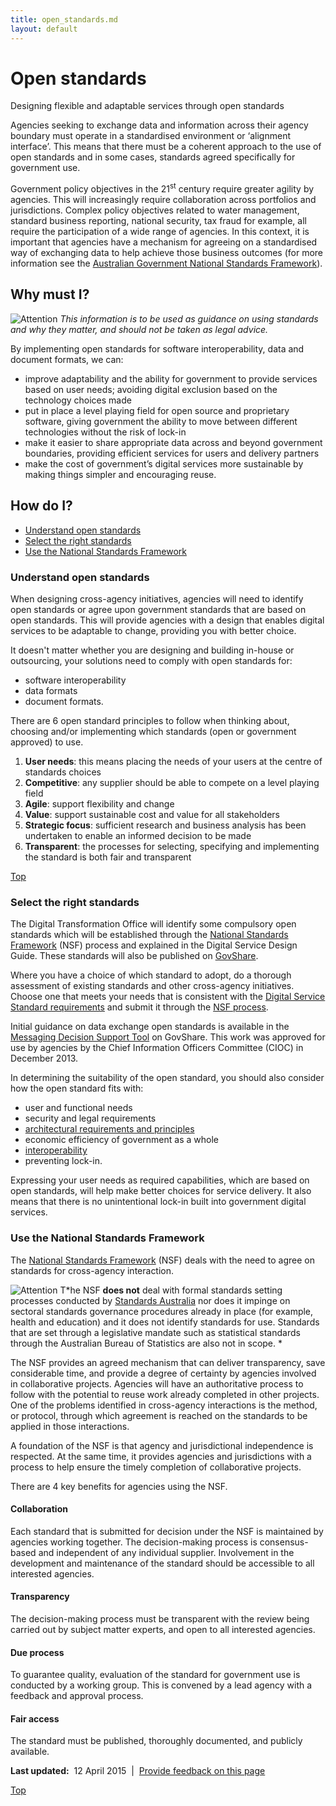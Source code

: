 ```yaml
---
title: open_standards.md
layout: default
---
```

Open standards
==============

Designing flexible and adaptable services through open standards

Agencies seeking to exchange data and information across their agency boundary must operate in a standardised environment or ‘alignment interface’. This means that there must be a coherent approach to the use of open standards and in some cases, standards agreed specifically for government use.

Government policy objectives in the 21<sup>st</sup> century require greater agility by agencies. This will increasingly require collaboration across portfolios and jurisdictions. Complex policy objectives related to water management, standard business reporting, national security, tax fraud for example, all require the participation of a wide range of agencies. In this context, it is important that agencies have a mechanism for agreeing on a standardised way of exchanging data to help achieve those business outcomes (for more information see the [Australian Government National Standards Framework](http://www.finance.gov.au/policy-guides-procurement/national-standards-framework/)).

Why must I?
-----------

![Attention](../sites/g/files/net261/f/styles/large/public/attention32.png%3Fitok=wqHBFd4O "Attention") *This information is to be used as guidance on using standards and why they matter, and should not be taken as legal advice.*

By implementing open standards for software interoperability, data and document formats, we can:

-   improve adaptability and the ability for government to provide services based on user needs; avoiding digital exclusion based on the technology choices made
-   put in place a level playing field for open source and proprietary software, giving government the ability to move between different technologies without the risk of lock-in
-   make it easier to share appropriate data across and beyond government boundaries, providing efficient services for users and delivery partners
-   make the cost of government’s digital services more sustainable by making things simpler and encouraging reuse.

How do I?
---------

-   [Understand open standards](open_standards.md#understand)
-   [Select the right standards](open_standards.md#select)
-   [Use the National Standards Framework](open_standards.md#use)

### Understand open standards

When designing cross-agency initiatives, agencies will need to identify open standards or agree upon government standards that are based on open standards. This will provide agencies with a design that enables digital services to be adaptable to change, providing you with better choice.

It doesn't matter whether you are designing and building in-house or outsourcing, your solutions need to comply with open standards for:

-   software interoperability
-   data formats
-   document formats.

There are 6 open standard principles to follow when thinking about, choosing and/or implementing which standards (open or government approved) to use.

1.  **User needs**: this means placing the needs of your users at the centre of standards choices
2.  **Competitive**: any supplier should be able to compete on a level playing field
3.  **Agile**: support flexibility and change
4.  **Value**: support sustainable cost and value for all stakeholders
5.  **Strategic focus**: sufficient research and business analysis has been undertaken to enable an informed decision to be made
6.  **Transparent**: the processes for selecting, specifying and implementing the standard is both fair and transparent

[Top](open_standards.md#)

### Select the right standards

The Digital Transformation Office will identify some compulsory open standards which will be established through the [National Standards Framework](http://www.finance.gov.au/policy-guides-procurement/national-standards-framework/) (NSF) process and explained in the Digital Service Design Guide. These standards will also be published on [GovShare](http://www.govshare.gov.au/).

Where you have a choice of which standard to adopt, do a thorough assessment of existing standards and other cross-agency initiatives. Choose one that meets your needs that is consistent with the [Digital Service Standard requirements](../standard/digital_service_standard.md) and submit it through the [NSF process](http://www.finance.gov.au/policy-guides-procurement/national-standards-framework/).

Initial guidance on data exchange open standards is available in the [Messaging Decision Support Tool](https://www.govshare.gov.au/item-details/?rid=53589) on GovShare. This work was approved for use by agencies by the Chief Information Officers Committee (CIOC) in December 2013.

In determining the suitability of the open standard, you should also consider how the open standard fits with:

-   user and functional needs
-   security and legal requirements
-   [architectural requirements and principles](http://www.finance.gov.au/policy-guides-procurement/australian-government-architecture-aga/cross-agency-services-architecture-principles/)
-   economic efficiency of government as a whole
-   [interoperability](http://www.finance.gov.au/policy-guides-procurement/interoperability-frameworks/)
-   preventing lock-in.

Expressing your user needs as required capabilities, which are based on open standards, will help make better choices for service delivery. It also means that there is no unintentional lock-in built into government digital services.

### Use the National Standards Framework

The [National Standards Framework](http://www.finance.gov.au/policy-guides-procurement/national-standards-framework/) (NSF) deals with the need to agree on standards for cross-agency interaction.

![Attention](../sites/g/files/net261/f/styles/large/public/attention32.png%3Fitok=wqHBFd4O "Attention") T*he NSF **does not** deal with formal standards setting processes conducted by [Standards Australia](http://www.standards.org.au/) nor does it impinge on sectoral standards governance procedures already in place (for example, health and education) and it does not identify standards for use. Standards that are set through a legislative mandate such as statistical standards through the Australian Bureau of Statistics are also not in scope. *

The NSF provides an agreed mechanism that can deliver transparency, save considerable time, and provide a degree of certainty by agencies involved in collaborative projects. Agencies will have an authoritative process to follow with the potential to reuse work already completed in other projects. One of the problems identified in cross-agency interactions is the method, or protocol, through which agreement is reached on the standards to be applied in those interactions.

A foundation of the NSF is that agency and jurisdictional independence is respected. At the same time, it provides agencies and jurisdictions with a process to help ensure the timely completion of collaborative projects.

There are 4 key benefits for agencies using the NSF.

#### Collaboration

Each standard that is submitted for decision under the NSF is maintained by agencies working together. The decision-making process is consensus-based and independent of any individual supplier. Involvement in the development and maintenance of the standard should be accessible to all interested agencies.

#### Transparency

The decision-making process must be transparent with the review being carried out by subject matter experts, and open to all interested agencies.

#### Due process

To guarantee quality, evaluation of the standard for government use is conducted by a working group. This is convened by a lead agency with a feedback and approval process.

#### Fair access

The standard must be published, thoroughly documented, and publicly available.

**Last updated:**  12 April 2015  |  [Provide feedback on this page](../feedback-design-guidance%3Furl_from=Using%2520Open%2520Standards.html)

[Top](open_standards.md#)

